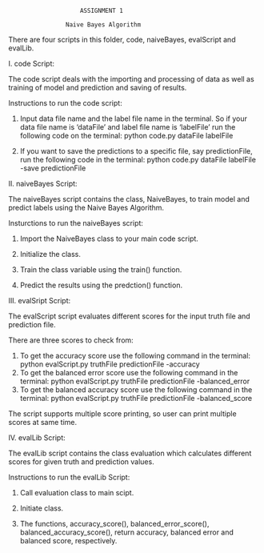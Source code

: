 						ASSIGNMENT 1

					Naive Bayes Algorithm


There are four scripts in this folder, code, naiveBayes, evalScript and evalLib.

I. code Script:

The code script deals with the importing and processing of data as well as training of model and prediction and saving of results. 

Instructions to run the code script:

1. Input data file name and the label file name in the terminal. So if your data file name is ‘dataFile’ and label file name is ‘labelFile’ run the following code on the terminal:
			python code.py dataFile labelFile

2. If you want to save the predictions to a specific file, say predictionFile, run the following code in the terminal:
			python code.py dataFile labelFile -save predictionFile


II. naiveBayes Script:

The naiveBayes script contains the class, NaiveBayes, to train model and predict labels using the Naive Bayes Algorithm.

Insturctions to run the naiveBayes script:

1. Import the NaiveBayes class to your main code script.

2. Initialize the class.

3. Train the class variable using the train() function.

4. Predict the results using the predction() function.

III. evalSript Script:

The evalScript script evaluates different scores for the input truth file and prediction file.

There are three scores to check from:

1. To get the accuracy score use the following command in the terminal:
			python evalScript.py truthFile predictionFile -accuracy
2. To get the balanced error score use the following command in the terminal:
			python evalScript.py truthFile predictionFile -balanced_error
3. To get the balanced accuracy score use the following command in the terminal:
			python evalScript.py truthFile predictionFile -balanced_score

The script supports multiple score printing, so user can print multiple scores at same time.

IV. evalLib Script:

The evalLib script contains the class evaluation which calculates different scores for given truth and prediction values.

Instructions to run the evalLib Script:

1. Call evaluation class to main scipt.

2. Initiate class.

3. The functions, accuracy_score(), balanced_error_score(), balanced_accuracy_score(), return accuracy, balanced error and balanced score, respectively.
